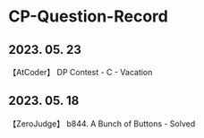 # CP-Question-Record

## 2023. 05. 23

【AtCoder】 DP Contest - C - Vacation

## 2023. 05. 18 

【ZeroJudge】 b844. A Bunch of Buttons - Solved